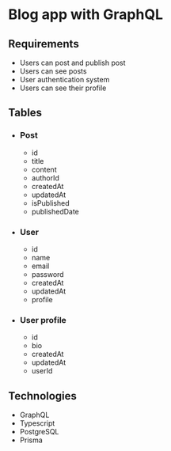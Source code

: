 # Blog app with GraphQL

## Requirements

- Users can post and publish post
- Users can see posts
- User authentication system
- Users can see their profile

## Tables

- ### Post

  - id
  - title
  - content
  - authorId
  - createdAt
  - updatedAt
  - isPublished
  - publishedDate

- ### User

  - id
  - name
  - email
  - password
  - createdAt
  - updatedAt
  - profile

- ### User profile
  - id
  - bio
  - createdAt
  - updatedAt
  - userId

## Technologies

- GraphQL
- Typescript
- PostgreSQL
- Prisma
